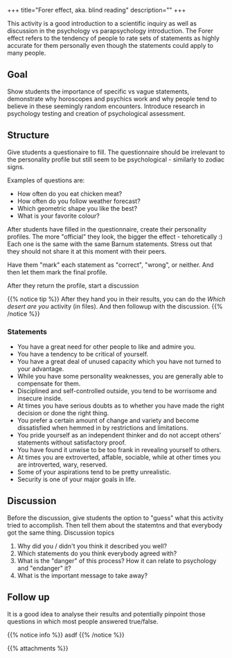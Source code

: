 +++
title="Forer effect, aka. blind reading"
description=""
+++

This activity is a good introduction to a scientific inquiry as well as discussion in the psychology vs parapsychology introduction. The Forer effect refers to the tendency of people to rate sets of statements as highly accurate for them personally even though the statements could apply to many people.

## Goal

Show students the importance of specific vs vague statements, demonstrate why horoscopes and psychics work and why people tend to believe in these seemingly random encounters. Introduce research in psychology testing and creation of psychological assessment.

## Structure
Give students a questionaire to fill. The questionnaire should be irrelevant to the personality profile but still seem to be psychological - similarly to zodiac signs.

Examples of questions are:
- How often do you eat chicken meat?
- How often do you follow weather forecast?
- Which geometric shape you like the best?
- What is your favorite colour?

After students have filled in the questionnaire, create their personality profiles. The more "official" they look, the bigger the effect - tehoretically :) Each one is the same with the same Barnum statements. Stress out that they should not share it at this moment with their peers. 

Have them "mark" each statement as "correct", "wrong", or neither. And then let them mark the final profile.

After they return the profile, start a discussion

{{% notice tip %}}
After they hand you in their results, you can do the *Which desert are you* activity (in files). And then followup with the discussion. 
{{% /notice %}}

### Statements

- You have a great need for other people to like and admire you.
- You have a tendency to be critical of yourself.
- You have a great deal of unused capacity which you have not turned to your advantage.
- While you have some personality weaknesses, you are generally able to compensate for them.
- Disciplined and self-controlled outside, you tend to be worrisome and insecure inside.
- At times you have serious doubts as to whether you have made the right decision or done the right thing.
- You prefer a certain amount of change and variety and become dissatisfied when hemmed in by restrictions and limitations.
- You pride yourself as an independent thinker and do not accept others' statements without satisfactory proof.
- You have found it unwise to be too frank in revealing yourself to others.
- At times you are extroverted, affable, sociable, while at other times you are introverted, wary, reserved.
- Some of your aspirations tend to be pretty unrealistic.
- Security is one of your major goals in life.

## Discussion

Before the discussion, give students the option to "guess" what this activity tried to accomplish. Then tell them about the statemtns and that everybody got the same thing. 
Discussion topics

1. Why did you / didn't you think it described you well?
2. Which statements do you think everybody agreed with? 
3. What is the "danger" of this process? How it can relate to psychology and "endanger" it?
4. What is the important message to take away?

## Follow up
It is a good idea to analyse their results and potentially pinpoint those questions in which most people answered true/false. 

{{% notice info %}}
asdf
{{% /notice %}}

{{% attachments %}}
